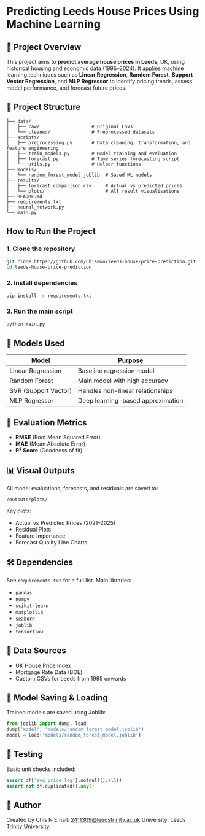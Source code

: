 # Predicting Leeds House Prices Using Machine Learning

## 📌 Project Overview
This project aims to **predict average house prices in Leeds**, UK, using historical housing and economic data (1995–2024). It applies machine learning techniques such as **Linear Regression**, **Random Forest**, **Support Vector Regression**, and **MLP Regressor** to identify pricing trends, assess model performance, and forecast future prices.

## 📂 Project Structure
```
├── data/
│   ├── raw/                   # Original CSVs
│   └── cleaned/               # Preprocessed datasets
├── scripts/
│   ├── preprocessing.py       # Data cleaning, transformation, and feature engineering
│   ├── train_models.py        # Model training and evaluation
│   ├── forecast.py            # Time series forecasting script
│   └── utils.py               # Helper functions
├── models/
│   └── random_forest_model.joblib  # Saved ML models
├── results/
│   ├── forecast_comparison.csv     # Actual vs predicted prices
│   └── plots/                      # All result visualisations
├── README.md
├── requirements.txt
├── neural_network.py
└── main.py
```

##  How to Run the Project

### 1. Clone the repository
```bash
git clone https://github.com/ChisNwo/leeds-house-price-prediction.git
cd leeds-house-price-prediction
```

### 2. Install dependencies
```bash
pip install -r requirements.txt
```

### 3. Run the main script
```bash
python main.py
```

## 🧠 Models Used

| Model                  | Purpose                            |
|------------------------|------------------------------------|
| Linear Regression      | Baseline regression model          |
| Random Forest          | Main model with high accuracy      |
| SVR (Support Vector)   | Handles non-linear relationships   |
| MLP Regressor          | Deep learning-based approximation  |

## 🧪 Evaluation Metrics

- **RMSE** (Root Mean Squared Error)
- **MAE** (Mean Absolute Error)
- **R² Score** (Goodness of fit)

## 📊 Visual Outputs

All model evaluations, forecasts, and residuals are saved to:
```
/outputs/plots/
```

Key plots:
- Actual vs Predicted Prices (2021–2025)
- Residual Plots
- Feature Importance
- Forecast Quality Line Charts

## 🛠️ Dependencies

See `requirements.txt` for a full list. Main libraries:
- `pandas`
- `numpy`
- `scikit-learn`
- `matplotlib`
- `seaborn`
- `joblib`
- `tensorflow` 

## 📁 Data Sources

- UK House Price Index
- Mortgage Rate Data (BOE)
- Custom CSVs for Leeds from 1995 onwards

## 💾 Model Saving & Loading

Trained models are saved using Joblib:
```python
from joblib import dump, load
dump('model', 'models/random_forest_model.joblib')
model = load('models/random_forest_model.joblib')
```

## 🧪 Testing

Basic unit checks included:
```python
assert df['avg_price_log'].notnull().all()
assert not df.duplicated().any()
```

## 📌 Author

Created by Chis N 
Email: 2411309@leedstrinity.ac.uk
University: Leeds Trinity University.
